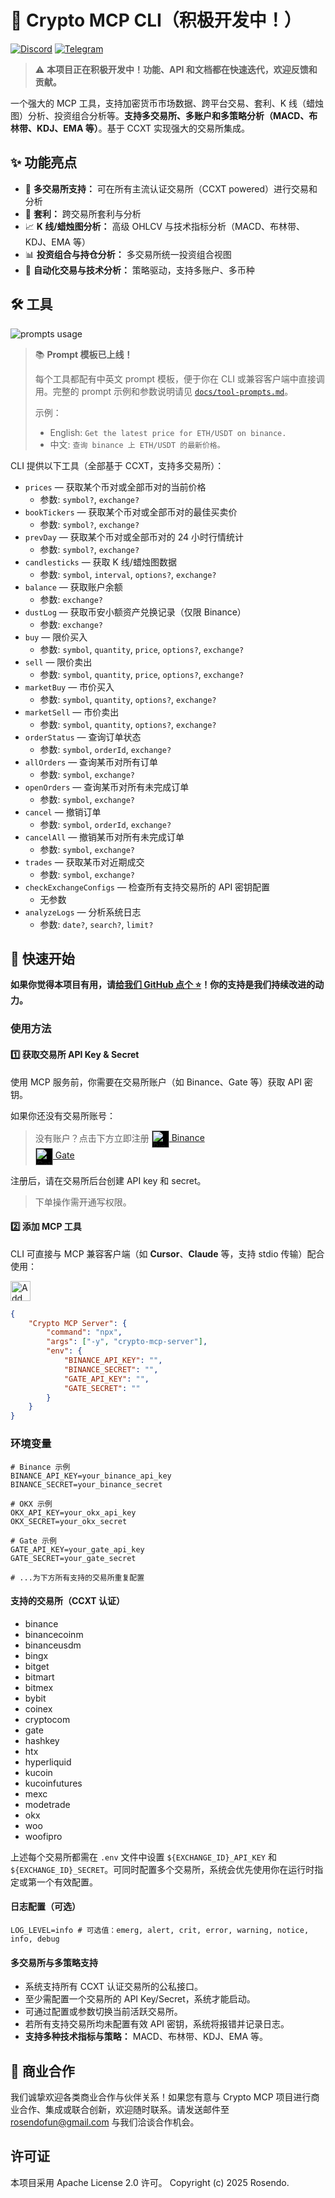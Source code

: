 # 🚧 Crypto MCP CLI（积极开发中！）

[![Discord](https://img.shields.io/badge/Discord-Join%20Us-5865F2?logo=discord&logoColor=white)](https://discord.gg/mJ8cdaJ5rg) [![Telegram](https://img.shields.io/badge/Telegram-加入我们-229ED9?logo=telegram&logoColor=white)](https://t.me/crypto_mcp)

> ⚠️ **本项目正在积极开发中！功能、API 和文档都在快速迭代，欢迎反馈和贡献。**

一个强大的 MCP 工具，支持加密货币市场数据、跨平台交易、套利、K 线（蜡烛图）分析、投资组合分析等。**支持多交易所、多账户和多策略分析（MACD、布林带、KDJ、EMA 等）**。基于 CCXT 实现强大的交易所集成。

## ✨ 功能亮点

-   🏦 **多交易所支持：** 可在所有主流认证交易所（CCXT powered）进行交易和分析
-   🔄 **套利：** 跨交易所套利与分析
-   📈 **K 线/蜡烛图分析：** 高级 OHLCV 与技术指标分析（MACD、布林带、KDJ、EMA 等）
-   📊 **投资组合与持仓分析：** 多交易所统一投资组合视图
-   🤖 **自动化交易与技术分析：** 策略驱动，支持多账户、多币种

## 🛠️ 工具

![prompts usage](./usage.gif)

> 📚 **Prompt 模板已上线！**
>
> 每个工具都配有中英文 prompt 模板，便于你在 CLI 或兼容客户端中直接调用。完整的 prompt 示例和参数说明请见 [`docs/tool-prompts.md`](./tool-prompts.md)。
>
> 示例：
>
> -   English: `Get the latest price for ETH/USDT on binance.`
> -   中文: `查询 binance 上 ETH/USDT 的最新价格。`

CLI 提供以下工具（全部基于 CCXT，支持多交易所）：

-   `prices` — 获取某个币对或全部币对的当前价格
    -   参数: `symbol?`, `exchange?`
-   `bookTickers` — 获取某个币对或全部币对的最佳买卖价
    -   参数: `symbol?`, `exchange?`
-   `prevDay` — 获取某个币对或全部币对的 24 小时行情统计
    -   参数: `symbol?`, `exchange?`
-   `candlesticks` — 获取 K 线/蜡烛图数据
    -   参数: `symbol`, `interval`, `options?`, `exchange?`
-   `balance` — 获取账户余额
    -   参数: `exchange?`
-   `dustLog` — 获取币安小额资产兑换记录（仅限 Binance）
    -   参数: `exchange?`
-   `buy` — 限价买入
    -   参数: `symbol`, `quantity`, `price`, `options?`, `exchange?`
-   `sell` — 限价卖出
    -   参数: `symbol`, `quantity`, `price`, `options?`, `exchange?`
-   `marketBuy` — 市价买入
    -   参数: `symbol`, `quantity`, `options?`, `exchange?`
-   `marketSell` — 市价卖出
    -   参数: `symbol`, `quantity`, `options?`, `exchange?`
-   `orderStatus` — 查询订单状态
    -   参数: `symbol`, `orderId`, `exchange?`
-   `allOrders` — 查询某币对所有订单
    -   参数: `symbol`, `exchange?`
-   `openOrders` — 查询某币对所有未完成订单
    -   参数: `symbol`, `exchange?`
-   `cancel` — 撤销订单
    -   参数: `symbol`, `orderId`, `exchange?`
-   `cancelAll` — 撤销某币对所有未完成订单
    -   参数: `symbol`, `exchange?`
-   `trades` — 获取某币对近期成交
    -   参数: `symbol`, `exchange?`
-   `checkExchangeConfigs` — 检查所有支持交易所的 API 密钥配置
    -   无参数
-   `analyzeLogs` — 分析系统日志
    -   参数: `date?`, `search?`, `limit?`

## 🚀 快速开始

**如果你觉得本项目有用，请[给我们 GitHub 点个 ⭐️](https://github.com/rosendolu/crypto-mcp-server)！你的支持是我们持续改进的动力。**

### 使用方法

#### 1️⃣ 获取交易所 API Key & Secret

使用 MCP 服务前，你需要在交易所账户（如 Binance、Gate 等）获取 API 密钥。

如果你还没有交易所账号：

> 没有账户？点击下方立即注册
> [<img src="../docs//icons/binance.png" alt="Binance" width="28" style="vertical-align:middle;background:#000"/> Binance](https://www.marketwebb.net/activity/referral-entry/CPA?ref=CPA_00568KAJ11)  
> [<img src="../docs/icons/gate.png" alt="Gate" width="28" style="vertical-align:middle;background:#000;"/> Gate](https://www.gateweb.space/signup/AVFAVws?ref_type=103)

注册后，请在交易所后台创建 API key 和 secret。

> 下单操作需开通写权限。

#### 2️⃣ 添加 MCP 工具

CLI 可直接与 MCP 兼容客户端（如 **Cursor**、**Claude** 等，支持 stdio 传输）配合使用：

<a href="https://cursor.com/install-mcp?name=Crypto%20MCP&config=eyJjb21tYW5kIjoibnB4IC15IGNyeXB0by1tY3AiLCJlbnYiOnsiTE9HX0xFVkVMIjoiZGVidWciLCJCSU5BTkNFX0FQSV9LRVkiOiIiLCJCSU5BTkNFX1NFQ1JFVCI6IiIsIkdBVEVfQVBJX0tFWSI6IiIsIkdBVEVfU0VDUkVUIjoiIn19"><img src="https://cursor.com/deeplink/mcp-install-dark.svg" alt="Add Crypto MCP MCP server to Cursor" height="32" /></a>

```json
{
    "Crypto MCP Server": {
        "command": "npx",
        "args": ["-y", "crypto-mcp-server"],
        "env": {
            "BINANCE_API_KEY": "",
            "BINANCE_SECRET": "",
            "GATE_API_KEY": "",
            "GATE_SECRET": ""
        }
    }
}
```

### 环境变量

```
# Binance 示例
BINANCE_API_KEY=your_binance_api_key
BINANCE_SECRET=your_binance_secret

# OKX 示例
OKX_API_KEY=your_okx_api_key
OKX_SECRET=your_okx_secret

# Gate 示例
GATE_API_KEY=your_gate_api_key
GATE_SECRET=your_gate_secret

# ...为下方所有支持的交易所重复配置
```

#### 支持的交易所（CCXT 认证）

-   binance
-   binancecoinm
-   binanceusdm
-   bingx
-   bitget
-   bitmart
-   bitmex
-   bybit
-   coinex
-   cryptocom
-   gate
-   hashkey
-   htx
-   hyperliquid
-   kucoin
-   kucoinfutures
-   mexc
-   modetrade
-   okx
-   woo
-   woofipro

上述每个交易所都需在 `.env` 文件中设置 `${EXCHANGE_ID}_API_KEY` 和 `${EXCHANGE_ID}_SECRET`。可同时配置多个交易所，系统会优先使用你在运行时指定或第一个有效配置。

#### 日志配置（可选）

```
LOG_LEVEL=info # 可选值：emerg, alert, crit, error, warning, notice, info, debug
```

#### 多交易所与多策略支持

-   系统支持所有 CCXT 认证交易所的公私接口。
-   至少需配置一个交易所的 API Key/Secret，系统才能启动。
-   可通过配置或参数切换当前活跃交易所。
-   若所有支持交易所均未配置有效 API 密钥，系统将报错并记录日志。
-   **支持多种技术指标与策略：** MACD、布林带、KDJ、EMA 等。

## 🤝 商业合作

我们诚挚欢迎各类商业合作与伙伴关系！如果您有意与 Crypto MCP 项目进行商业合作、集成或联合创新，欢迎随时联系。请发送邮件至 rosendofun@gmail.com 与我们洽谈合作机会。

## 许可证

本项目采用 Apache License 2.0 许可。
Copyright (c) 2025 Rosendo.
